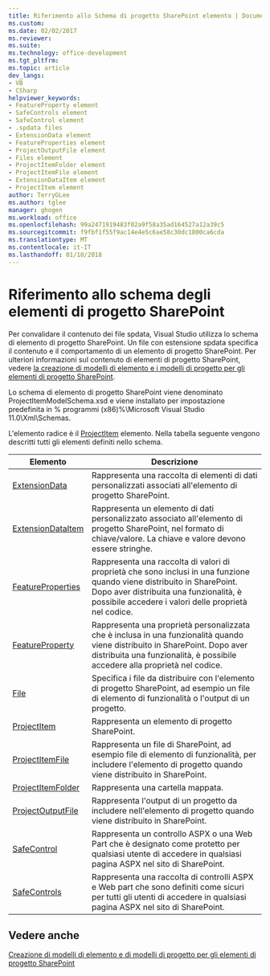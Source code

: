 ```yaml
---
title: Riferimento allo Schema di progetto SharePoint elemento | Documenti Microsoft
ms.custom: 
ms.date: 02/02/2017
ms.reviewer: 
ms.suite: 
ms.technology: office-development
ms.tgt_pltfrm: 
ms.topic: article
dev_langs:
- VB
- CSharp
helpviewer_keywords:
- FeatureProperty element
- SafeControls element
- SafeControl element
- .spdata files
- ExtensionData element
- FeatureProperties element
- ProjectOutputFile element
- Files element
- ProjectItemFolder element
- ProjectItemFile element
- ExtensionDataItem element
- ProjectItem element
author: TerryGLee
ms.author: tglee
manager: ghogen
ms.workload: office
ms.openlocfilehash: 99a2471919483f02a9f58a35ad164527a12a39c5
ms.sourcegitcommit: f9fbf1f55f9ac14e4e5c6ae58c30dc1800ca6cda
ms.translationtype: MT
ms.contentlocale: it-IT
ms.lasthandoff: 01/10/2018
---
```

# <a name="sharepoint-project-item-schema-reference"></a>Riferimento allo schema degli elementi di progetto SharePoint
  Per convalidare il contenuto dei file spdata, Visual Studio utilizza lo schema di elemento di progetto SharePoint. Un file con estensione spdata specifica il contenuto e il comportamento di un elemento di progetto SharePoint. Per ulteriori informazioni sul contenuto di elementi di progetto SharePoint, vedere [la creazione di modelli di elemento e i modelli di progetto per gli elementi di progetto SharePoint](../sharepoint/creating-item-templates-and-project-templates-for-sharepoint-project-items.md).  
  
 Lo schema di elemento di progetto SharePoint viene denominato ProjectItemModelSchema.xsd e viene installato per impostazione predefinita in % programmi (x86)%\Microsoft Visual Studio 11.0\Xml\Schemas.  
  
 L'elemento radice è il [ProjectItem](../sharepoint/projectitem-element.md) elemento. Nella tabella seguente vengono descritti tutti gli elementi definiti nello schema.  
  
|Elemento|Descrizione|  
|-------------|-----------------|  
|[ExtensionData](../sharepoint/extensiondata-element.md)|Rappresenta una raccolta di elementi di dati personalizzati associati all'elemento di progetto SharePoint.|  
|[ExtensionDataItem](../sharepoint/extensiondataitem-element.md)|Rappresenta un elemento di dati personalizzato associato all'elemento di progetto SharePoint, nel formato di chiave/valore. La chiave e valore devono essere stringhe.|  
|[FeatureProperties](../sharepoint/featureproperties-element.md)|Rappresenta una raccolta di valori di proprietà che sono inclusi in una funzione quando viene distribuito in SharePoint. Dopo aver distribuita una funzionalità, è possibile accedere i valori delle proprietà nel codice.|  
|[FeatureProperty](../sharepoint/featureproperty-element.md)|Rappresenta una proprietà personalizzata che è inclusa in una funzionalità quando viene distribuito in SharePoint. Dopo aver distribuita una funzionalità, è possibile accedere alla proprietà nel codice.|  
|[File](../sharepoint/files-element.md)|Specifica i file da distribuire con l'elemento di progetto SharePoint, ad esempio un file di elemento di funzionalità o l'output di un progetto.|  
|[ProjectItem](../sharepoint/projectitem-element.md)|Rappresenta un elemento di progetto SharePoint.|  
|[ProjectItemFile](../sharepoint/projectitemfile-element.md)|Rappresenta un file di SharePoint, ad esempio file di elemento di funzionalità, per includere l'elemento di progetto quando viene distribuito in SharePoint.|  
|[ProjectItemFolder](../sharepoint/projectitemfolder-element.md)|Rappresenta una cartella mappata.|  
|[ProjectOutputFile](../sharepoint/projectoutputfile-element.md)|Rappresenta l'output di un progetto da includere nell'elemento di progetto quando viene distribuito in SharePoint.|  
|[SafeControl](../sharepoint/safecontrol-element.md)|Rappresenta un controllo ASPX o una Web Part che è designato come protetto per qualsiasi utente di accedere in qualsiasi pagina ASPX nel sito di SharePoint.|  
|[SafeControls](../sharepoint/safecontrols-element.md)|Rappresenta una raccolta di controlli ASPX e Web part che sono definiti come sicuri per tutti gli utenti di accedere in qualsiasi pagina ASPX nel sito di SharePoint.|  
  
## <a name="see-also"></a>Vedere anche  
 [Creazione di modelli di elemento e di modelli di progetto per gli elementi di progetto SharePoint](../sharepoint/creating-item-templates-and-project-templates-for-sharepoint-project-items.md)  
  
  